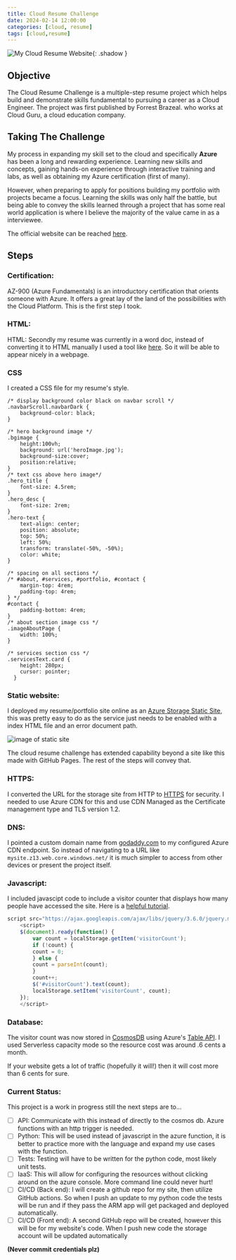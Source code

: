 ```yaml
---
title: Cloud Resume Challenge
date: 2024-02-14 12:00:00 
categories: [cloud, resume]
tags: [cloud,resume]
---
```


![My Cloud Resume Website](cloudResumeChallengeHeader.png){: .shadow }




## Objective
The Cloud Resume Challenge is a multiple-step resume project which helps build and demonstrate skills fundamental to pursuing a career as a Cloud Engineer. The project was first published by Forrest Brazeal. who works at Cloud Guru, a cloud education company.

## Taking The Challenge
My process in expanding my skill set to the cloud and specifically **Azure** has been a long and rewarding experience. Learning new skills and concepts, gaining hands-on experience through interactive training and labs, as well as obtaining my Azure certification (first of many).

However, when preparing to apply for positions building my portfolio with projects became a focus. Learning the  skills was only half the battle, but being able to convey the skills learned through a project that has some real world application is where I believe the majority of the value came in as a interviewee. 

The official website can be reached [here](https://cloudresumechallenge.dev/docs/the-challenge/azure/).

## Steps
### Certification: 
AZ-900 (Azure Fundamentals) is an introductory certification that orients someone with Azure. It offers a great lay of the land of the possibilities with the Cloud Platform. This is the first step I took. 
### HTML:
HTML: Secondly my resume was currently in a word doc, instead of converting it to HTML manually I used a tool like <a href="https://cloudresumechallenge.dev/docs/the-challenge/azure/">here</a>. So it will be able to appear nicely in a webpage.
### CSS
I created a CSS file for my resume's style.

```
/* display background color black on navbar scroll */
.navbarScroll.navbarDark {
    background-color: black;
}

/* hero background image */
.bgimage {
    height:100vh;
    background: url('heroImage.jpg');
    background-size:cover;
    position:relative;
}
/* text css above hero image*/
.hero_title {
    font-size: 4.5rem;
}
.hero_desc {
    font-size: 2rem;
}
.hero-text {
    text-align: center;
    position: absolute;
    top: 50%;
    left: 50%;
    transform: translate(-50%, -50%);
    color: white;
}

/* spacing on all sections */
/* #about, #services, #portfolio, #contact {
    margin-top: 4rem;
    padding-top: 4rem;
} */
#contact {
    padding-bottom: 4rem;
}
/* about section image css */
.imageAboutPage {
    width: 100%;
}

/* services section css */
.servicesText.card {
    height: 280px;
    cursor: pointer;
  }
```
### Static website: 
I deployed my resume/portfolio site online as an <a href="https://learn.microsoft.com/en-us/azure/storage/blobs/storage-blob-static-website">Azure Storage Static Site,</a> this was pretty easy to do as the service just needs to be enabled with a index HTML file and an error document path.

![image of static site](staticsite.png)

The cloud resume challenge has extended capability beyond a site like this made with GitHub Pages. The rest of the steps will convey that.

### HTTPS:
I converted the URL for the storage site from HTTP to [HTTPS](https://www.cloudflare.com/learning/ssl/what-is-https/) for security. I needed to use Azure CDN for this and use CDN Managed as the Certificate management type and TLS version 1.2.

### DNS:
I pointed a custom domain name from 
[godaddy.com](https://www.godaddy.com/) to my configured Azure CDN endpoint. So instead of navigating to a URL like `mysite.z13.web.core.windows.net/` it is much simpler to access from other devices or present the project itself.

### Javascript:
I included javascipt code to include a visitor counter that displays how many people have accessed the site. Here is a [helpful tutorial](https://www.codecademy.com/learn/introduction-to-javascript).

```javascript
script src="https://ajax.googleapis.com/ajax/libs/jquery/3.6.0/jquery.min.js"></script>
	<script>
	$(document).ready(function() {
		var count = localStorage.getItem('visitorCount');
		if (!count) {
		count = 0;
		} else {
		count = parseInt(count);
		}
		count++;
		$('#visitorCount').text(count);
		localStorage.setItem('visitorCount', count);
  	});
	</script>
```

### Database:
The visitor count was now stored in  [CosmosDB](https://learn.microsoft.com/en-us/azure/cosmos-db/introduction) using Azure's [Table API](https://docs.microsoft.com/en-us/azure/cosmos-db/table/introduction). I used Serverless capacity mode so the resource cost was around .6 cents a month.

If your website gets a lot of traffic (hopefully it will!) then it will cost more than 6 cents for sure.

### Current Status:
This project is a work in progress still the next steps are to...
- [ ] API: Communicate with this instead of directly to the cosmos db. Azure functions with an http trigger is needed.
- [ ] Python: This will be used instead of javascript in the azure function, it is better to practice more with the language and expand my use cases with the function.
- [ ] Tests: Testing will have to be written for the python code, most likely unit tests.
- [ ] IaaS: This will allow for configuring the resources without clicking around on the azure console. More command line could never hurt!
- [ ] CI/CD (Back end): I will create a  github repo for my site, then utilize GitHub actions. So when I push an update to my python code the tests will be run and if they pass the ARM app will get packaged and deployed automatically.
- [ ] CI/CD (Front end): A second GitHub repo will be created, however this will be for my website's code. When I push new code the storage account will be updated automatically 
 
**(Never commit credentials plz)**